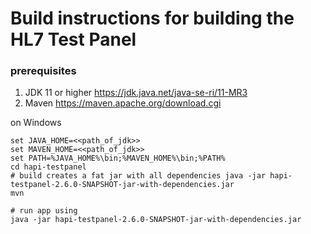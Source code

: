 # Build instructions for building the HL7 Test Panel
### prerequisites
1.  JDK  11 or higher https://jdk.java.net/java-se-ri/11-MR3
2.  Maven https://maven.apache.org/download.cgi

on Windows
```shell
set JAVA_HOME=<<path_of_jdk>>
set MAVEN_HOME=<<path_of_jdk>>
set PATH=%JAVA_HOME%\bin;%MAVEN_HOME%\bin;%PATH%
cd hapi-testpanel
# build creates a fat jar with all dependencies java -jar hapi-testpanel-2.6.0-SNAPSHOT-jar-with-dependencies.jar
mvn

# run app using
java -jar hapi-testpanel-2.6.0-SNAPSHOT-jar-with-dependencies.jar

```
